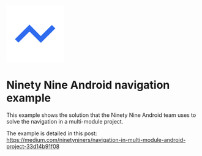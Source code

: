 <img src="https://raw.githubusercontent.com/99markets/example-android-navigation/master/art/nn_logo.png" width="150"/>

# Ninety Nine Android navigation example

This example shows the solution that the Ninety Nine Android team uses to solve the navigation in a multi-module project.

The example is detailed in this post: https://medium.com/ninetyniners/navigation-in-multi-module-android-project-33d14b91f08
